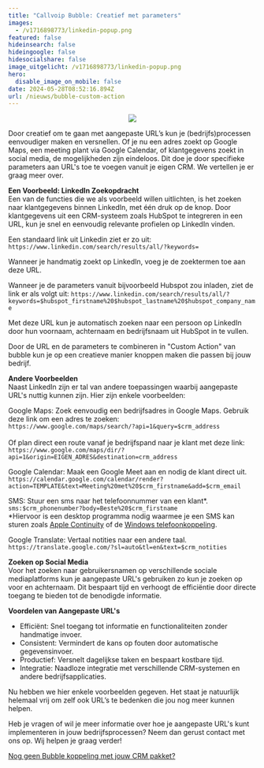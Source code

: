 ```yaml
---
title: "Callvoip Bubble: Creatief met parameters"
images:
  - /v1716898773/linkedin-popup.png
featured: false
hideinsearch: false
hideingoogle: false
hidesocialshare: false
image_uitgelicht: /v1716898773/linkedin-popup.png
hero:
  disable_image_on_mobile: false
date: 2024-05-28T08:52:16.894Z
url: /nieuws/bubble-custom-action
---
```

<center><img src="https://res.cloudinary.com/callvoip/image/upload/v1716898773/linkedin-popup.png"></center>

Door creatief om te gaan met aangepaste URL’s kun je (bedrijfs)processen eenvoudiger maken en versnellen. Of je nu een adres zoekt op Google Maps, een meeting plant via Google Calendar, of klantgegevens zoekt in social media, de mogelijkheden zijn eindeloos. Dit doe je door specifieke parameters aan URL's toe te voegen vanuit je eigen CRM. We vertellen je er graag meer over.

<b>Een Voorbeeld: LinkedIn Zoekopdracht</b><br>
Een van de functies die we als voorbeeld willen uitlichten, is het zoeken naar klantgegevens binnen LinkedIn, met één druk op de knop. Door klantgegevens uit een CRM-systeem zoals HubSpot te integreren in een URL, kun je snel en eenvoudig relevante profielen op LinkedIn vinden.

Een standaard link uit Linkedin ziet er zo uit:<br>
`https://www.linkedin.com/search/results/all/?keywords=`

Wanneer je handmatig zoekt op LinkedIn, voeg je de zoektermen toe aan deze URL.

Wanneer je de parameters vanuit bijvoorbeeld Hubspot zou inladen, ziet de link er als volgt uit:
`https://www.linkedin.com/search/results/all/?keywords=$hubspot_firstname%20$hubspot_lastname%20$hubspot_company_name`

Met deze URL kun je automatisch zoeken naar een persoon op LinkedIn door hun voornaam, achternaam en bedrijfsnaam uit HubSpot in te vullen.

Door de URL en de parameters te combineren in "Custom Action" van bubble kun je op een creatieve manier knoppen maken die passen bij jouw bedrijf.

<b>Andere Voorbeelden</b><br>
Naast LinkedIn zijn er tal van andere toepassingen waarbij aangepaste URL's nuttig kunnen zijn. Hier zijn enkele voorbeelden:

Google Maps: Zoek eenvoudig een bedrijfsadres in Google Maps.
Gebruik deze link om een adres te zoeken:<br>
`https://www.google.com/maps/search/?api=1&query=$crm_address`<br><br>
Of plan direct een route vanaf je bedrijfspand naar je klant met deze link:<br>
`https://www.google.com/maps/dir/?api=1&origin=EIGEN_ADRES&destination=crm_address`

Google Calendar: Maak een Google Meet aan en nodig de klant direct uit.<br>
`https://calendar.google.com/calendar/render?action=TEMPLATE&text=Meeting%20met%20$crm_firstname&add=$crm_email`

SMS: Stuur een sms naar het telefoonnummer van een klant*.<br>
`sms:$crm_phonenumber?body=Beste%20$crm_firstname`<br>*Hiervoor is een desktop programma nodig waarmee je een SMS kan sturen zoals [Apple Continuity](https://support.apple.com/en-us/102418) of de [Windows telefoonkoppeling](ms-windows-store://pdp/?productid=9NMPJ99VJBWV).

Google Translate: Vertaal notities naar een andere taal.<br>
`https://translate.google.com/?sl=auto&tl=en&text=$crm_notities`

<b>Zoeken op Social Media</b><br>
Voor het zoeken naar gebruikersnamen op verschillende sociale mediaplatforms kun je aangepaste URL's gebruiken zo kun je zoeken op voor en achternaam. Dit bespaart tijd en verhoogt de efficiëntie door directe toegang te bieden tot de benodigde informatie.

<b>Voordelen van Aangepaste URL's</b><br>
<div class="usp-list"><ul>
<li>Efficiënt: Snel toegang tot informatie en functionaliteiten zonder handmatige invoer.</li>
<li>Consistent: Vermindert de kans op fouten door automatische gegevensinvoer.</li>
<li>Productief: Versnelt dagelijkse taken en bespaart kostbare tijd.</li>
<li>Integratie: Naadloze integratie met verschillende CRM-systemen en andere bedrijfsapplicaties.</li>
</ul></div>

Nu hebben we hier enkele voorbeelden gegeven. Het staat je natuurlijk helemaal vrij om zelf ook URL’s te bedenken die jou nog meer kunnen helpen.

Heb je vragen of wil je meer informatie over hoe je aangepaste URL's kunt implementeren in jouw bedrijfsprocessen? Neem dan gerust contact met ons op. Wij helpen je graag verder!

<a href="https://www.callvoip.nl/marketplace/" class="button">Nog geen Bubble koppeling met jouw CRM pakket?</a>
